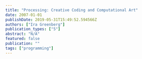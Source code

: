```yaml
---
title: "Processing: Creative Coding and Computational Art"
date: 2007-01-01
publishDate: 2019-05-31T15:49:52.594566Z
authors: ["Ira Greenberg"]
publication_types: ["5"]
abstract: "N/A"
featured: false
publication: ""
tags: ["programming"]
---
```


